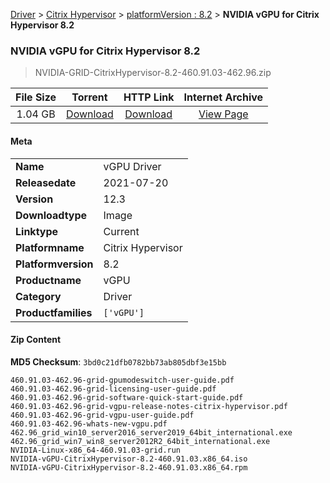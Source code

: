 
[Driver](/README.md)  >  [Citrix Hypervisor](/index/Driver/Citrix_Hypervisor.md)  >  [platformVersion : 8.2](/index/Driver/Citrix_Hypervisor/8.2.md)  >  **NVIDIA vGPU for Citrix Hypervisor 8.2**


###    NVIDIA vGPU for Citrix Hypervisor 8.2

> NVIDIA-GRID-CitrixHypervisor-8.2-460.91.03-462.96.zip   


| **File Size** | **Torrent**  | **HTTP Link** | **Internet Archive** |
|:-------------:|:------------:|:-------------:|:--------------------:|
| 1.04 GB |  [Download](https://archive.org/download/nvgpu_NVIDIA-GRID-CitrixHypervisor-8.2-460.91.03-462.96.zip/nvgpu_NVIDIA-GRID-CitrixHypervisor-8.2-460.91.03-462.96.zip_archive.torrent)       | [Download](https://archive.org/compress/nvgpu_NVIDIA-GRID-CitrixHypervisor-8.2-460.91.03-462.96.zip) | [View Page](https://archive.org/details/nvgpu_NVIDIA-GRID-CitrixHypervisor-8.2-460.91.03-462.96.zip)       |

#### Meta

<table>
<tr><td><strong>Name</strong></td><td>vGPU Driver</td></tr>
<tr><td><strong>Releasedate</strong></td><td>2021-07-20</td></tr>
<tr><td><strong>Version</strong></td><td>12.3</td></tr>
<tr><td><strong>Downloadtype</strong></td><td>Image</td></tr>
<tr><td><strong>Linktype</strong></td><td>Current</td></tr>
<tr><td><strong>Platformname</strong></td><td>Citrix Hypervisor</td></tr>
<tr><td><strong>Platformversion</strong></td><td>8.2</td></tr>
<tr><td><strong>Productname</strong></td><td>vGPU</td></tr>
<tr><td><strong>Category</strong></td><td>Driver</td></tr>
<tr><td><strong>Productfamilies</strong></td><td><code>['vGPU']</code></td></tr>
</table>

#### Zip Content

**MD5 Checksum**: `3bd0c21dfb0782bb73ab805dbf3e15bb`

```text
460.91.03-462.96-grid-gpumodeswitch-user-guide.pdf
460.91.03-462.96-grid-licensing-user-guide.pdf
460.91.03-462.96-grid-software-quick-start-guide.pdf
460.91.03-462.96-grid-vgpu-release-notes-citrix-hypervisor.pdf
460.91.03-462.96-grid-vgpu-user-guide.pdf
460.91.03-462.96-whats-new-vgpu.pdf
462.96_grid_win10_server2016_server2019_64bit_international.exe
462.96_grid_win7_win8_server2012R2_64bit_international.exe
NVIDIA-Linux-x86_64-460.91.03-grid.run
NVIDIA-vGPU-CitrixHypervisor-8.2-460.91.03.x86_64.iso
NVIDIA-vGPU-CitrixHypervisor-8.2-460.91.03.x86_64.rpm
```